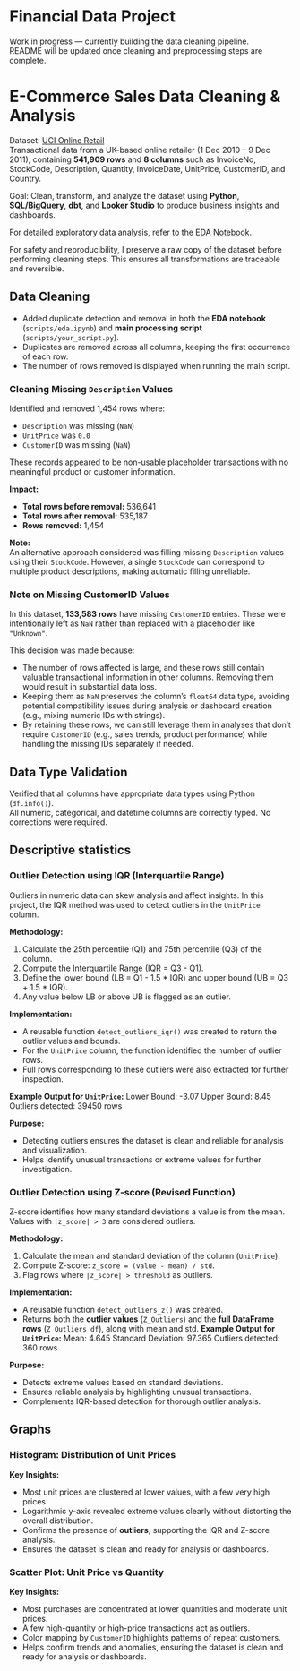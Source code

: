 # Financial Data Project

Work in progress — currently building the data cleaning pipeline.  
README will be updated once cleaning and preprocessing steps are complete.


# E-Commerce Sales Data Cleaning & Analysis

Dataset: [UCI Online Retail](https://archive.ics.uci.edu/dataset/352/online+retail)  
Transactional data from a UK-based online retailer (1 Dec 2010 – 9 Dec 2011), containing **541,909 rows** and **8 columns** such as InvoiceNo, StockCode, Description, Quantity, InvoiceDate, UnitPrice, CustomerID, and Country.

Goal: Clean, transform, and analyze the dataset using **Python**, **SQL/BigQuery**, **dbt**, and **Looker Studio** to produce business insights and dashboards.

For detailed exploratory data analysis, refer to the [EDA Notebook](scripts/Eda.ipynb).

For safety and reproducibility, I preserve a raw copy of the dataset before performing cleaning steps. This ensures all transformations are traceable and reversible.

## Data Cleaning
- Added duplicate detection and removal in both the **EDA notebook** (`scripts/eda.ipynb`) and **main processing script** (`scripts/your_script.py`).
- Duplicates are removed across all columns, keeping the first occurrence of each row.
- The number of rows removed is displayed when running the main script.


### Cleaning Missing `Description` Values

Identified and removed 1,454 rows where:
- `Description` was missing (`NaN`)
- `UnitPrice` was `0.0`
- `CustomerID` was missing (`NaN`)

These records appeared to be non-usable placeholder transactions with no meaningful product or customer information.

**Impact:**  
- **Total rows before removal:** 536,641  
- **Total rows after removal:** 535,187  
- **Rows removed:** 1,454  

**Note:**  
An alternative approach considered was filling missing `Description` values using their `StockCode`. However, a single `StockCode` can correspond to multiple product descriptions, making automatic filling unreliable.  

### Note on Missing CustomerID Values
In this dataset, **133,583 rows** have missing `CustomerID` entries. These were intentionally left as `NaN` rather than replaced with a placeholder like `"Unknown"`.

This decision was made because:

- The number of rows affected is large, and these rows still contain valuable transactional information in other columns. Removing them would result in substantial data loss.
- Keeping them as `NaN` preserves the column’s `float64` data type, avoiding potential compatibility issues during analysis or dashboard creation (e.g., mixing numeric IDs with strings).
- By retaining these rows, we can still leverage them in analyses that don’t require `CustomerID` (e.g., sales trends, product performance) while handling the missing IDs separately if needed.

## Data Type Validation
Verified that all columns have appropriate data types using Python (`df.info()`).  
All numeric, categorical, and datetime columns are correctly typed. No corrections were required.

## Descriptive statistics

### Outlier Detection using IQR (Interquartile Range)

Outliers in numeric data can skew analysis and affect insights. In this project, the IQR method was used to detect outliers in the `UnitPrice` column.  

**Methodology:**
1. Calculate the 25th percentile (Q1) and 75th percentile (Q3) of the column.
2. Compute the Interquartile Range (IQR = Q3 - Q1).
3. Define the lower bound (LB = Q1 - 1.5 * IQR) and upper bound (UB = Q3 + 1.5 * IQR).
4. Any value below LB or above UB is flagged as an outlier.

**Implementation:**
- A reusable function `detect_outliers_iqr()` was created to return the outlier values and bounds.
- For the `UnitPrice` column, the function identified the number of outlier rows.
- Full rows corresponding to these outliers were also extracted for further inspection.

**Example Output for `UnitPrice`:**
Lower Bound: -3.07
Upper Bound: 8.45
Outliers detected: 39450 rows

**Purpose:**
- Detecting outliers ensures the dataset is clean and reliable for analysis and visualization.
- Helps identify unusual transactions or extreme values for further investigation.

### Outlier Detection using Z-score (Revised Function)

Z-score identifies how many standard deviations a value is from the mean. Values with `|z_score| > 3` are considered outliers.

**Methodology:**
1. Calculate the mean and standard deviation of the column (`UnitPrice`).
2. Compute Z-score: `z_score = (value - mean) / std`.
3. Flag rows where `|z_score| > threshold` as outliers.

**Implementation:**
- A reusable function `detect_outliers_z()` was created.
- Returns both the **outlier values** (`Z_Outliers`) and the **full DataFrame rows** (`Z_Outliers_df`), along with mean and std.
**Example Output for `UnitPrice`:**
Mean: 4.645
Standard Deviation: 97.365
Outliers detected: 360 rows


**Purpose:**
- Detects extreme values based on standard deviations.
- Ensures reliable analysis by highlighting unusual transactions.
- Complements IQR-based detection for thorough outlier analysis.

## Graphs

### Histogram: Distribution of Unit Prices

**Key Insights:**
- Most unit prices are clustered at lower values, with a few very high prices.
- Logarithmic y-axis revealed extreme values clearly without distorting the overall distribution.
- Confirms the presence of **outliers**, supporting the IQR and Z-score analysis.
- Ensures the dataset is clean and ready for analysis or dashboards.

### Scatter Plot: Unit Price vs Quantity

**Key Insights:**  
- Most purchases are concentrated at lower quantities and moderate unit prices.  
- A few high-quantity or high-price transactions act as outliers.  
- Color mapping by `CustomerID` highlights patterns of repeat customers.  
- Helps confirm trends and anomalies, ensuring the dataset is clean and ready for analysis or dashboards.

